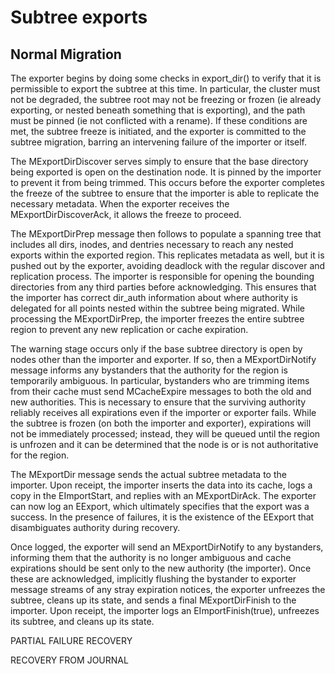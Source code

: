 # Subtree exports

## Normal Migration

The exporter begins by doing some checks in export_dir() to verify that
it is permissible to export the subtree at this time. In particular, the
cluster must not be degraded, the subtree root may not be freezing or
frozen (ie already exporting, or nested beneath something that is
exporting), and the path must be pinned (ie not conflicted with a
rename). If these conditions are met, the subtree freeze is initiated,
and the exporter is committed to the subtree migration, barring an
intervening failure of the importer or itself.

The MExportDirDiscover serves simply to ensure that the base directory
being exported is open on the destination node. It is pinned by the
importer to prevent it from being trimmed. This occurs before the
exporter completes the freeze of the subtree to ensure that the importer
is able to replicate the necessary metadata. When the exporter receives
the MExportDirDiscoverAck, it allows the freeze to proceed.

The MExportDirPrep message then follows to populate a spanning tree that
includes all dirs, inodes, and dentries necessary to reach any nested
exports within the exported region. This replicates metadata as well,
but it is pushed out by the exporter, avoiding deadlock with the regular
discover and replication process. The importer is responsible for
opening the bounding directories from any third parties before
acknowledging. This ensures that the importer has correct dir_auth
information about where authority is delegated for all points nested
within the subtree being migrated. While processing the MExportDirPrep,
the importer freezes the entire subtree region to prevent any new
replication or cache expiration.

The warning stage occurs only if the base subtree directory is open by
nodes other than the importer and exporter. If so, then a
MExportDirNotify message informs any bystanders that the authority for
the region is temporarily ambiguous. In particular, bystanders who are
trimming items from their cache must send MCacheExpire messages to both
the old and new authorities. This is necessary to ensure that the
surviving authority reliably receives all expirations even if the
importer or exporter fails. While the subtree is frozen (on both the
importer and exporter), expirations will not be immediately processed;
instead, they will be queued until the region is unfrozen and it can be
determined that the node is or is not authoritative for the region.

The MExportDir message sends the actual subtree metadata to the
importer. Upon receipt, the importer inserts the data into its cache,
logs a copy in the EImportStart, and replies with an MExportDirAck. The
exporter can now log an EExport, which ultimately specifies that the
export was a success. In the presence of failures, it is the existence
of the EExport that disambiguates authority during recovery.

Once logged, the exporter will send an MExportDirNotify to any
bystanders, informing them that the authority is no longer ambiguous and
cache expirations should be sent only to the new authority (the
importer). Once these are acknowledged, implicitly flushing the
bystander to exporter message streams of any stray expiration notices,
the exporter unfreezes the subtree, cleans up its state, and sends a
final MExportDirFinish to the importer. Upon receipt, the importer logs
an EImportFinish(true), unfreezes its subtree, and cleans up its state.

PARTIAL FAILURE RECOVERY

RECOVERY FROM JOURNAL
